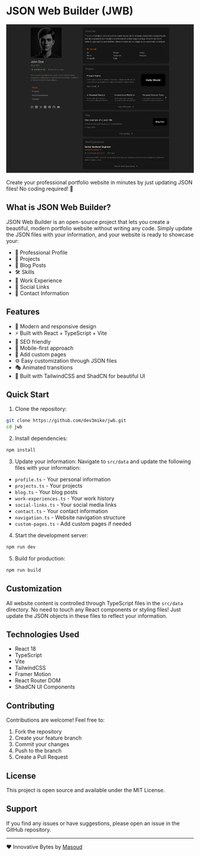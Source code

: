 # JSON Web Builder (JWB)

![JSON Web Builder](./demo-preview.jpg)

Create your professional portfolio website in minutes by just updating JSON files! No coding required! 🚀

## What is JSON Web Builder?

JSON Web Builder is an open-source project that lets you create a beautiful, modern portfolio website without writing any code. Simply update the JSON files with your information, and your website is ready to showcase your:

- 👤 Professional Profile
- 💼 Projects
- 📝 Blog Posts
- 🛠️ Skills
- 📄 Work Experience
- 📱 Social Links
- 📧 Contact Information

## Features

- 🎨 Modern and responsive design
- ⚡ Built with React + TypeScript + Vite
- 🎯 SEO friendly
- 📱 Mobile-first approach
- 📄 Add custom pages
- ⚙️ Easy customization through JSON files
- 🎭 Animated transitions
- 🔧 Built with TailwindCSS and ShadCN for beautiful UI

## Quick Start

1. Clone the repository:

```bash
git clone https://github.com/dev3mike/jwb.git
cd jwb
```

2. Install dependencies:

```bash
npm install
```

3. Update your information:
Navigate to `src/data` and update the following files with your information:
- `profile.ts` - Your personal information
- `projects.ts` - Your projects
- `blog.ts` - Your blog posts
- `work-experiences.ts` - Your work history
- `social-links.ts` - Your social media links
- `contact.ts` - Your contact information
- `navigation.ts` - Website navigation structure
- `custom-pages.ts` - Add custom pages if needed

4. Start the development server:

```bash
npm run dev
```

5. Build for production:

```bash
npm run build
```

## Customization

All website content is controlled through TypeScript files in the `src/data` directory. No need to touch any React components or styling files! Just update the JSON objects in these files to reflect your information.

## Technologies Used

- React 18
- TypeScript
- Vite
- TailwindCSS
- Framer Motion
- React Router DOM
- ShadCN UI Components

## Contributing

Contributions are welcome! Feel free to:
1. Fork the repository
2. Create your feature branch
3. Commit your changes
4. Push to the branch
5. Create a Pull Request

## License

This project is open source and available under the MIT License.

## Support

If you find any issues or have suggestions, please open an issue in the GitHub repository.

---

❤️ Innovative Bytes by [Masoud](https://masoudb.com)
